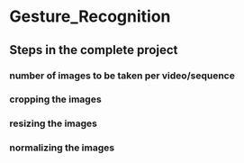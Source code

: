 # Gesture_Recognition
## Steps in the complete project
   ### number of images to be taken per video/sequence
   ### cropping the images
   ### resizing the images
   ### normalizing the images
